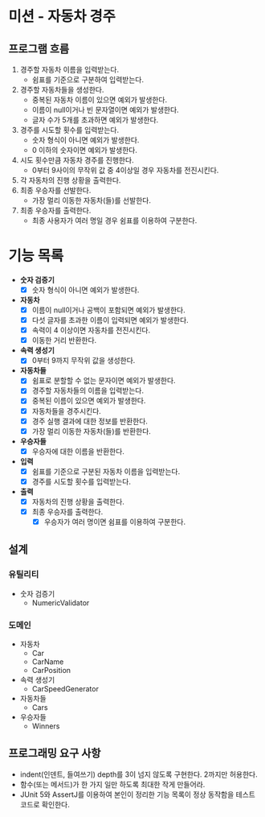 # 미션 - 자동차 경주

## 프로그램 흐름

1. 경주할 자동차 이름을 입력받는다.
    - 쉼표를 기준으로 구분하여 입력받는다.
2. 경주할 자동차들을 생성한다.
    - 중복된 자동차 이름이 있으면 예외가 발생한다.
    - 이름이 null이거나 빈 문자열이면 예외가 발생한다.
    - 글자 수가 5개를 초과하면 예외가 발생한다.
3. 경주를 시도할 횟수를 입력받는다.
    - 숫자 형식이 아니면 예외가 발생한다.
    - 0 이하의 숫자이면 예외가 발생한다.
4. 시도 횟수만큼 자동차 경주를 진행한다.
    - 0부터 9사이의 무작위 값 중 4이상일 경우 자동차를 전진시킨다.
5. 각 자동차의 진행 상황을 출력한다.
6. 최종 우승자를 선발한다.
    - 가장 멀리 이동한 자동차(들)를 선발한다.
7. 최종 우승자를 출력한다.
    - 최종 사용자가 여러 명일 경우 쉼표를 이용하여 구분한다.

# 기능 목록

- **숫자 검증기**
    - [X] 숫자 형식이 아니면 예외가 발생한다.

- **자동차**
    - [X] 이름이 null이거나 공백이 포함되면 예외가 발생한다.
    - [X] 다섯 글자를 초과한 이름이 입력되면 예외가 발생한다.
    - [X] 속력이 4 이상이면 자동차를 전진시킨다.
    - [X] 이동한 거리 반환한다.

- **속력 생성기**
    - [X] 0부터 9까지 무작위 값을 생성한다.

- **자동차들**
    - [X] 쉼표로 분할할 수 없는 문자이면 예외가 발생한다.
    - [X] 경주할 자동차들의 이름을 입력받는다.
    - [X] 중복된 이름이 있으면 예외가 발생한다.
    - [X] 자동차들을 경주시킨다.
    - [X] 경주 실행 결과에 대한 정보를 반환한다.
    - [X] 가장 멀리 이동한 자동차(들)를 반환한다.

- **우승자들**
    - [X] 우승자에 대한 이름을 반환한다.

- **입력**
    - [X] 쉼표를 기준으로 구분된 자동차 이름을 입력받는다.
    - [X] 경주를 시도할 횟수를 입력받는다.

- **출력**
    - [X] 자동차의 진행 상황을 출력한다.
    - [X] 최종 우승자를 출력한다.
        - [X] 우승자가 여러 명이면 쉼표를 이용하여 구분한다.

## 설계

### 유틸리티

- 숫자 검증기
    - NumericValidator

### 도메인

- 자동차
    - Car
    - CarName
    - CarPosition
- 속력 생성기
    - CarSpeedGenerator
- 자동차들
    - Cars
- 우승자들
    - Winners

## 프로그래밍 요구 사항

- indent(인덴트, 들여쓰기) depth를 3이 넘지 않도록 구현한다. 2까지만 허용한다.
- 함수(또는 메서드)가 한 가지 일만 하도록 최대한 작게 만들어라.
- JUnit 5와 AssertJ를 이용하여 본인이 정리한 기능 목록이 정상 동작함을 테스트 코드로 확인한다.